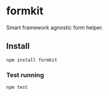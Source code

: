 # formkit

Smart framework agnostic form helper.



## Install

    npm install formkit


### Test running

    npm test
